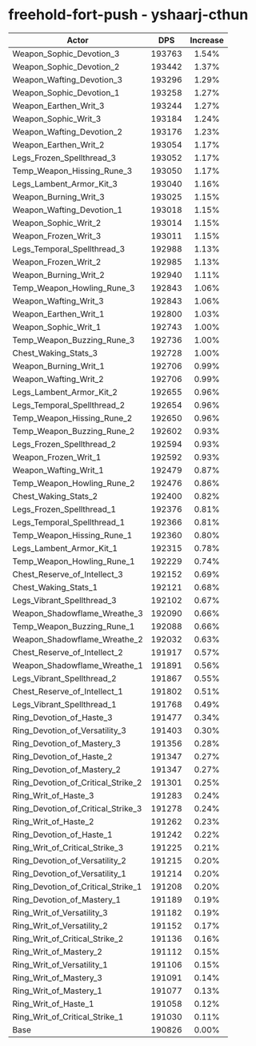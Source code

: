 # freehold-fort-push - yshaarj-cthun
| Actor | DPS | Increase |
|---|:---:|:---:|
|Weapon_Sophic_Devotion_3|193763|1.54%|
|Weapon_Sophic_Devotion_2|193442|1.37%|
|Weapon_Wafting_Devotion_3|193296|1.29%|
|Weapon_Sophic_Devotion_1|193258|1.27%|
|Weapon_Earthen_Writ_3|193244|1.27%|
|Weapon_Sophic_Writ_3|193184|1.24%|
|Weapon_Wafting_Devotion_2|193176|1.23%|
|Weapon_Earthen_Writ_2|193054|1.17%|
|Legs_Frozen_Spellthread_3|193052|1.17%|
|Temp_Weapon_Hissing_Rune_3|193050|1.17%|
|Legs_Lambent_Armor_Kit_3|193040|1.16%|
|Weapon_Burning_Writ_3|193025|1.15%|
|Weapon_Wafting_Devotion_1|193018|1.15%|
|Weapon_Sophic_Writ_2|193014|1.15%|
|Weapon_Frozen_Writ_3|193011|1.15%|
|Legs_Temporal_Spellthread_3|192988|1.13%|
|Weapon_Frozen_Writ_2|192985|1.13%|
|Weapon_Burning_Writ_2|192940|1.11%|
|Temp_Weapon_Howling_Rune_3|192843|1.06%|
|Weapon_Wafting_Writ_3|192843|1.06%|
|Weapon_Earthen_Writ_1|192800|1.03%|
|Weapon_Sophic_Writ_1|192743|1.00%|
|Temp_Weapon_Buzzing_Rune_3|192736|1.00%|
|Chest_Waking_Stats_3|192728|1.00%|
|Weapon_Burning_Writ_1|192706|0.99%|
|Weapon_Wafting_Writ_2|192706|0.99%|
|Legs_Lambent_Armor_Kit_2|192655|0.96%|
|Legs_Temporal_Spellthread_2|192654|0.96%|
|Temp_Weapon_Hissing_Rune_2|192650|0.96%|
|Temp_Weapon_Buzzing_Rune_2|192602|0.93%|
|Legs_Frozen_Spellthread_2|192594|0.93%|
|Weapon_Frozen_Writ_1|192592|0.93%|
|Weapon_Wafting_Writ_1|192479|0.87%|
|Temp_Weapon_Howling_Rune_2|192476|0.86%|
|Chest_Waking_Stats_2|192400|0.82%|
|Legs_Frozen_Spellthread_1|192376|0.81%|
|Legs_Temporal_Spellthread_1|192366|0.81%|
|Temp_Weapon_Hissing_Rune_1|192360|0.80%|
|Legs_Lambent_Armor_Kit_1|192315|0.78%|
|Temp_Weapon_Howling_Rune_1|192229|0.74%|
|Chest_Reserve_of_Intellect_3|192152|0.69%|
|Chest_Waking_Stats_1|192121|0.68%|
|Legs_Vibrant_Spellthread_3|192102|0.67%|
|Weapon_Shadowflame_Wreathe_3|192090|0.66%|
|Temp_Weapon_Buzzing_Rune_1|192088|0.66%|
|Weapon_Shadowflame_Wreathe_2|192032|0.63%|
|Chest_Reserve_of_Intellect_2|191917|0.57%|
|Weapon_Shadowflame_Wreathe_1|191891|0.56%|
|Legs_Vibrant_Spellthread_2|191867|0.55%|
|Chest_Reserve_of_Intellect_1|191802|0.51%|
|Legs_Vibrant_Spellthread_1|191768|0.49%|
|Ring_Devotion_of_Haste_3|191477|0.34%|
|Ring_Devotion_of_Versatility_3|191403|0.30%|
|Ring_Devotion_of_Mastery_3|191356|0.28%|
|Ring_Devotion_of_Haste_2|191347|0.27%|
|Ring_Devotion_of_Mastery_2|191347|0.27%|
|Ring_Devotion_of_Critical_Strike_2|191301|0.25%|
|Ring_Writ_of_Haste_3|191283|0.24%|
|Ring_Devotion_of_Critical_Strike_3|191278|0.24%|
|Ring_Writ_of_Haste_2|191262|0.23%|
|Ring_Devotion_of_Haste_1|191242|0.22%|
|Ring_Writ_of_Critical_Strike_3|191225|0.21%|
|Ring_Devotion_of_Versatility_2|191215|0.20%|
|Ring_Devotion_of_Versatility_1|191214|0.20%|
|Ring_Devotion_of_Critical_Strike_1|191208|0.20%|
|Ring_Devotion_of_Mastery_1|191189|0.19%|
|Ring_Writ_of_Versatility_3|191182|0.19%|
|Ring_Writ_of_Versatility_2|191152|0.17%|
|Ring_Writ_of_Critical_Strike_2|191136|0.16%|
|Ring_Writ_of_Mastery_2|191112|0.15%|
|Ring_Writ_of_Versatility_1|191106|0.15%|
|Ring_Writ_of_Mastery_3|191091|0.14%|
|Ring_Writ_of_Mastery_1|191077|0.13%|
|Ring_Writ_of_Haste_1|191058|0.12%|
|Ring_Writ_of_Critical_Strike_1|191030|0.11%|
|Base|190826|0.00%|
